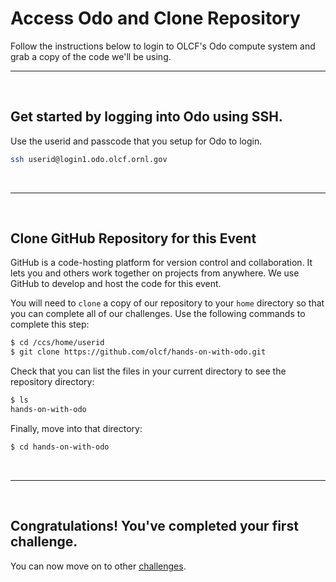 # Access Odo and Clone Repository

Follow the instructions below to login to OLCF's Odo compute system and grab a copy of the code we'll be using.

<hr>

&nbsp;

## Get started by logging into Odo using SSH. 
Use the userid and passcode that you setup for Odo to login. 
```bash
ssh userid@login1.odo.olcf.ornl.gov
```
&nbsp;

<hr>

&nbsp;
## Clone GitHub Repository for this Event
GitHub is a code-hosting platform for version control and collaboration. It lets you and others work together on projects from anywhere. We use GitHub to develop and host the code for this event. 

You will need to `clone` a copy of our repository to your `home` directory so that you can complete all of our challenges. Use the following commands to complete this step:
```bash
$ cd /ccs/home/userid
$ git clone https://github.com/olcf/hands-on-with-odo.git
```

Check that you can list the files in your current directory to see the repository directory: 
```bash
$ ls
hands-on-with-odo
```

Finally, move into that directory:
```bash
$ cd hands-on-with-odo
```

&nbsp;

<hr>

&nbsp;
## Congratulations! You've completed your first challenge. 
You can now move on to other [challenges](../). 



